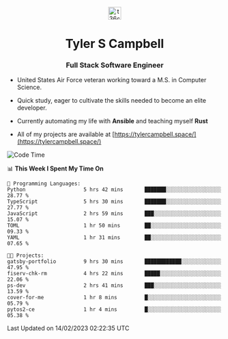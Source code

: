 <p align="center">
<a href="https://www.linkedin.com/in/t36campbell" target="blank"><img align="center" src="https://ik.imagekit.io/t36campbell/Portfolio/linkedin.png.original_m8bbGgPh6.png" alt="t36campbell" height="30" width="30" /></a>
</p>
<h1 align="center">Tyler S Campbell</h1>
<h3 align="center">Full Stack Software Engineer</h3>

* United States Air Force veteran working toward a M.S. in Computer Science.

* Quick study, eager to cultivate the skills needed to become an elite developer.

* Currently automating my life with **Ansible** and teaching myself **Rust**

* All of my projects are available at [https://tylercampbell.space/](https://tylercampbell.space/)

<!--START_SECTION:waka-->
![Code Time](http://img.shields.io/badge/Code%20Time-2%2C165%20hrs%2021%20mins-blue)

📊 **This Week I Spent My Time On** 

```text
💬 Programming Languages: 
Python                   5 hrs 42 mins       ███████░░░░░░░░░░░░░░░░░░   28.77 % 
TypeScript               5 hrs 30 mins       ███████░░░░░░░░░░░░░░░░░░   27.77 % 
JavaScript               2 hrs 59 mins       ███░░░░░░░░░░░░░░░░░░░░░░   15.07 % 
TOML                     1 hr 50 mins        ██░░░░░░░░░░░░░░░░░░░░░░░   09.33 % 
YAML                     1 hr 31 mins        ██░░░░░░░░░░░░░░░░░░░░░░░   07.65 % 

🐱‍💻 Projects: 
gatsby-portfolio         9 hrs 30 mins       ████████████░░░░░░░░░░░░░   47.95 % 
fiserv-chk-rm            4 hrs 22 mins       █████░░░░░░░░░░░░░░░░░░░░   22.06 % 
ps-dev                   2 hrs 41 mins       ███░░░░░░░░░░░░░░░░░░░░░░   13.59 % 
cover-for-me             1 hr 8 mins         █░░░░░░░░░░░░░░░░░░░░░░░░   05.79 % 
pytos2-ce                1 hr 4 mins         █░░░░░░░░░░░░░░░░░░░░░░░░   05.38 % 

```


 Last Updated on 14/02/2023 02:22:35 UTC
<!--END_SECTION:waka-->
